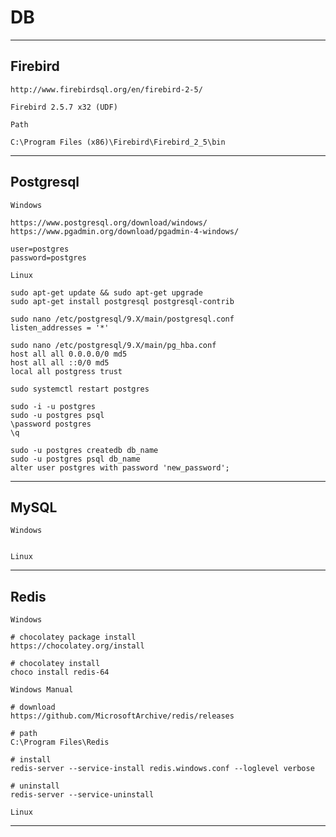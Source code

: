# DB

----
Firebird
---

    http://www.firebirdsql.org/en/firebird-2-5/

    Firebird 2.5.7 x32 (UDF)

    Path

    C:\Program Files (x86)\Firebird\Firebird_2_5\bin

----
Postgresql
---

    Windows

    https://www.postgresql.org/download/windows/
    https://www.pgadmin.org/download/pgadmin-4-windows/

    user=postgres
    password=postgres

    Linux
    
    sudo apt-get update && sudo apt-get upgrade
    sudo apt-get install postgresql postgresql-contrib
        
    sudo nano /etc/postgresql/9.X/main/postgresql.conf
    listen_addresses = '*'
    
    sudo nano /etc/postgresql/9.X/main/pg_hba.conf
    host all all 0.0.0.0/0 md5
    host all all ::0/0 md5
    local all postgress trust
    
    sudo systemctl restart postgres
    
    sudo -i -u postgres
    sudo -u postgres psql
    \password postgres
    \q
        
    sudo -u postgres createdb db_name
    sudo -u postgres psql db_name
    alter user postgres with password 'new_password';
    
----
MySQL
---

    Windows


    Linux
    
----
Redis
---

    Windows

    # chocolatey package install
    https://chocolatey.org/install
    
    # chocolatey install
    choco install redis-64

    Windows Manual

    # download
    https://github.com/MicrosoftArchive/redis/releases

    # path
    C:\Program Files\Redis

    # install
    redis-server --service-install redis.windows.conf --loglevel verbose
    
    # uninstall
    redis-server --service-uninstall
    
    Linux

----
